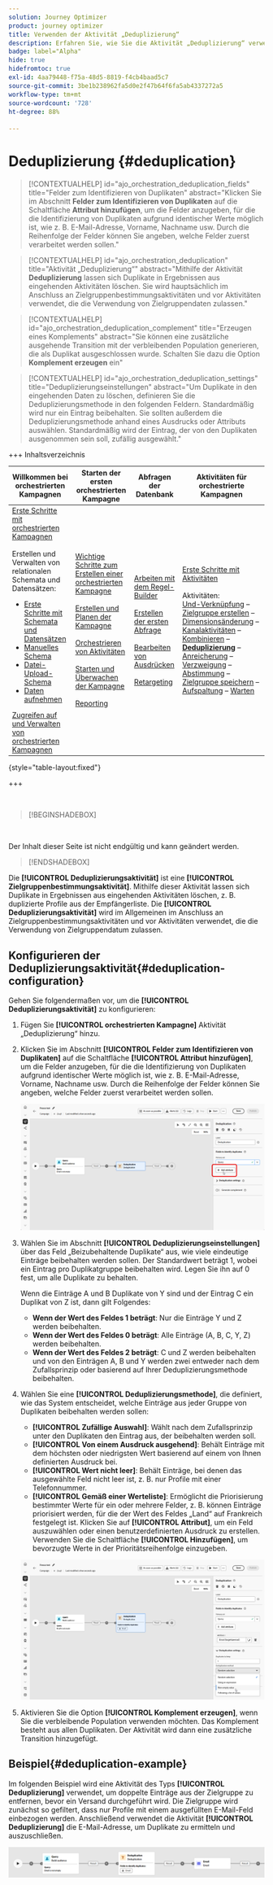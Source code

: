 ```yaml
---
solution: Journey Optimizer
product: journey optimizer
title: Verwenden der Aktivität „Deduplizierung“
description: Erfahren Sie, wie Sie die Aktivität „Deduplizierung“ verwenden.
badge: label="Alpha"
hide: true
hidefromtoc: true
exl-id: 4aa79448-f75a-48d5-8819-f4cb4baad5c7
source-git-commit: 3be1b238962fa5d0e2f47b64f6fa5ab4337272a5
workflow-type: tm+mt
source-wordcount: '728'
ht-degree: 88%

---
```


# Deduplizierung {#deduplication}

>[!CONTEXTUALHELP]
>id="ajo_orchestration_deduplication_fields"
>title="Felder zum Identifizieren von Duplikaten"
>abstract="Klicken Sie im Abschnitt **Felder zum Identifizieren von Duplikaten** auf die Schaltfläche **Attribut hinzufügen**, um die Felder anzugeben, für die die Identifizierung von Duplikaten aufgrund identischer Werte möglich ist, wie z. B. E-Mail-Adresse, Vorname, Nachname usw. Durch die Reihenfolge der Felder können Sie angeben, welche Felder zuerst verarbeitet werden sollen."

>[!CONTEXTUALHELP]
>id="ajo_orchestration_deduplication"
>title="Aktivität „Deduplizierung“"
>abstract="Mithilfe der Aktivität **Deduplizierung** lassen sich Duplikate in Ergebnissen aus eingehenden Aktivitäten löschen. Sie wird hauptsächlich im Anschluss an Zielgruppenbestimmungsaktivitäten und vor Aktivitäten verwendet, die die Verwendung von Zielgruppendaten zulassen."

>[!CONTEXTUALHELP]
>id="ajo_orchestration_deduplication_complement"
>title="Erzeugen eines Komplements"
>abstract="Sie können eine zusätzliche ausgehende Transition mit der verbleibenden Population generieren, die als Duplikat ausgeschlossen wurde. Schalten Sie dazu die Option **Komplement erzeugen** ein"

>[!CONTEXTUALHELP]
>id="ajo_orchestration_deduplication_settings"
>title="Deduplizierungseinstellungen"
>abstract="Um Duplikate in den eingehenden Daten zu löschen, definieren Sie die Deduplizierungsmethode in den folgenden Feldern. Standardmäßig wird nur ein Eintrag beibehalten. Sie sollten außerdem die Deduplizierungsmethode anhand eines Ausdrucks oder Attributs auswählen. Standardmäßig wird der Eintrag, der von den Duplikaten ausgenommen sein soll, zufällig ausgewählt."


+++ Inhaltsverzeichnis

| Willkommen bei orchestrierten Kampagnen | Starten der ersten orchestrierten Kampagne | Abfragen der Datenbank | Aktivitäten für orchestrierte Kampagnen |
|---|---|---|---|
| [Erste Schritte mit orchestrierten Kampagnen](../gs-orchestrated-campaigns.md)<br/><br/>Erstellen und Verwalten von relationalen Schemata und Datensätzen:</br> <ul><li>[Erste Schritte mit Schemata und Datensätzen](../gs-schemas.md)</li><li>[Manuelles Schema](../manual-schema.md)</li><li>[Datei-Upload-Schema](../file-upload-schema.md)</li><li>[Daten aufnehmen](../ingest-data.md)</li></ul>[Zugreifen auf und Verwalten von orchestrierten Kampagnen](../access-manage-orchestrated-campaigns.md) | [Wichtige Schritte zum Erstellen einer orchestrierten Kampagne](../gs-campaign-creation.md)<br/><br/>[Erstellen und Planen der Kampagne](../create-orchestrated-campaign.md)<br/><br/>[Orchestrieren von Aktivitäten](../orchestrate-activities.md)<br/><br/>[Starten und Überwachen der Kampagne](../start-monitor-campaigns.md)<br/><br/>[Reporting](../reporting-campaigns.md) | [Arbeiten mit dem Regel-Builder](../orchestrated-rule-builder.md)<br/><br/>[Erstellen der ersten Abfrage](../build-query.md)<br/><br/>[Bearbeiten von Ausdrücken](../edit-expressions.md)<br/><br/>[Retargeting](../retarget.md) | [Erste Schritte mit Aktivitäten](about-activities.md)<br/><br/>Aktivitäten:<br/>[Und-Verknüpfung](and-join.md) – [Zielgruppe erstellen](build-audience.md) – [Dimensionsänderung](change-dimension.md) – [Kanalaktivitäten](channels.md) – [Kombinieren](combine.md) – <b>[Deduplizierung](deduplication.md)</b> – [Anreicherung](enrichment.md) – [Verzweigung](fork.md) – [Abstimmung](reconciliation.md) – [Zielgruppe speichern](save-audience.md) – [Aufspaltung](split.md) – [Warten](wait.md) |

{style="table-layout:fixed"}

+++

<br/>

>[!BEGINSHADEBOX]

</br>

Der Inhalt dieser Seite ist nicht endgültig und kann geändert werden.

>[!ENDSHADEBOX]

Die **[!UICONTROL Deduplizierungsaktivität]** ist eine **[!UICONTROL Zielgruppenbestimmungsaktivität]**. Mithilfe dieser Aktivität lassen sich Duplikate in Ergebnissen aus eingehenden Aktivitäten löschen, z. B. duplizierte Profile aus der Empfängerliste. Die **[!UICONTROL Deduplizierungsaktivität]** wird im Allgemeinen im Anschluss an Zielgruppenbestimmungsaktivitäten und vor Aktivitäten verwendet, die die Verwendung von Zielgruppendatum zulassen.

## Konfigurieren der Deduplizierungsaktivität{#deduplication-configuration}

Gehen Sie folgendermaßen vor, um die **[!UICONTROL Deduplizierungsaktivität]** zu konfigurieren:


1. Fügen Sie **[!UICONTROL orchestrierten Kampagne]** Aktivität „Deduplizierung“ hinzu.

1. Klicken Sie im Abschnitt **[!UICONTROL Felder zum Identifizieren von Duplikaten]** auf die Schaltfläche **[!UICONTROL Attribut hinzufügen]**, um die Felder anzugeben, für die die Identifizierung von Duplikaten aufgrund identischer Werte möglich ist, wie z. B. E-Mail-Adresse, Vorname, Nachname usw. Durch die Reihenfolge der Felder können Sie angeben, welche Felder zuerst verarbeitet werden sollen.

   ![](../assets/deduplication-1.png)

1. Wählen Sie im Abschnitt **[!UICONTROL Deduplizierungseinstellungen]** über das Feld „Beizubehaltende Duplikate“ aus, wie viele eindeutige Einträge beibehalten werden sollen. Der Standardwert beträgt 1, wobei ein Eintrag pro Duplikatgruppe beibehalten wird. Legen Sie ihn auf 0 fest, um alle Duplikate zu behalten.

   Wenn die Einträge A und B Duplikate von Y sind und der Eintrag C ein Duplikat von Z ist, dann gilt Folgendes:

   * **Wenn der Wert des Feldes 1 beträgt**: Nur die Einträge Y und Z werden beibehalten.
   * **Wenn der Wert des Feldes 0 beträgt**: Alle Einträge (A, B, C, Y, Z) werden beibehalten.
   * **Wenn der Wert des Feldes 2 beträgt**: C und Z werden beibehalten und von den Einträgen A, B und Y werden zwei entweder nach dem Zufallsprinzip oder basierend auf Ihrer Deduplizierungsmethode beibehalten.

1. Wählen Sie eine **[!UICONTROL Deduplizierungsmethode]**, die definiert, wie das System entscheidet, welche Einträge aus jeder Gruppe von Duplikaten beibehalten werden sollen:

   * **[!UICONTROL Zufällige Auswahl]**: Wählt nach dem Zufallsprinzip unter den Duplikaten den Eintrag aus, der beibehalten werden soll.
   * **[!UICONTROL Von einem Ausdruck ausgehend]**: Behält Einträge mit dem höchsten oder niedrigsten Wert basierend auf einem von Ihnen definierten Ausdruck bei.
   * **[!UICONTROL Wert nicht leer]**: Behält Einträge, bei denen das ausgewählte Feld nicht leer ist, z. B. nur Profile mit einer Telefonnummer.
   * **[!UICONTROL Gemäß einer Werteliste]**: Ermöglicht die Priorisierung bestimmter Werte für ein oder mehrere Felder, z. B. können Einträge priorisiert werden, für die der Wert des Feldes „Land“ auf Frankreich festgelegt ist. Klicken Sie auf **[!UICONTROL Attribut]**, um ein Feld auszuwählen oder einen benutzerdefinierten Ausdruck zu erstellen. Verwenden Sie die Schaltfläche **[!UICONTROL Hinzufügen]**, um bevorzugte Werte in der Prioritätsreihenfolge einzugeben.

   ![](../assets/deduplication-2.png)

1. Aktivieren Sie die Option **[!UICONTROL Komplement erzeugen]**, wenn Sie die verbleibende Population verwenden möchten. Das Komplement besteht aus allen Duplikaten. Der Aktivität wird dann eine zusätzliche Transition hinzugefügt.

## Beispiel{#deduplication-example}

Im folgenden Beispiel wird eine Aktivität des Typs **[!UICONTROL Deduplizierung]** verwendet, um doppelte Einträge aus der Zielgruppe zu entfernen, bevor ein Versand durchgeführt wird. Die Zielgruppe wird zunächst so gefiltert, dass nur Profile mit einem ausgefüllten E-Mail-Feld einbezogen werden. Anschließend verwendet die Aktivität **[!UICONTROL Deduplizierung]** die E-Mail-Adresse, um Duplikate zu ermitteln und auszuschließen.

![](../assets/deduplication-3.png)
